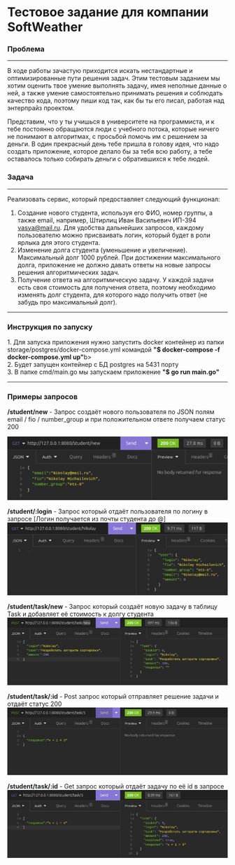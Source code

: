 <h1>Тестовое задание для компании SoftWeather</h1>

<h3>Проблема</h3><hr>
В ходе работы зачастую приходится искать нестандартные и оптимизированные пути решения задач. Этим тестовым заданием мы хотим оценить твое умение выполнять задачу, имея неполные данные о ней, а также умение самостоятельно принимать решения и соблюдать качество кода, поэтому пиши код так, как бы ты его писал, работая над энтерпрайз проектом.

Представим, что у ты учишься в университете на программиста, и к тебе постоянно обращаются люди с учебного потока, которые ничего не понимают в алгоритмах, с просьбой помочь им с решением за деньги. В один прекрасный день тебе пришла в голову идея, что надо создать приложение, которое делало бы за тебя всю работу, а тебе оставалось только собирать деньги с обратившихся к тебе людей.
<h3>Задача</h3><hr>

Реализовать сервис, который предоставляет следующий функционал:
1. Создание нового студента, используя его ФИО, номер группы, а также email, например, Штирлиц Иван Васильевич ИП-394 vasya@mail.ru. Для удобства дальнейших запросов, каждому пользователю можно присваивать логин, который будет в роли ярлыка для этого студента.<br>
2. Изменение долга студента (уменьшение и увеличение). Максимальный долг 1000 рублей. При достижении максимального долга, приложение не должно давать ответы на новые запросы решения алгоритмических задач.
3. Получение ответа на алгоритмическую задачу. У каждой задачи есть своя стоимость для получения ответа, поэтому необходимо изменять долг студента, для которого надо получить ответ (не забудь про максимальный долг).
<hr/>
<h3>Инструкция по запуску</h3>
1. Для запуска приложения нужно запустить docker контейнер из папки storage/postgres/docker-compose.yml командой <b>"$ docker-compose -f docker-compose.yml up"</b>b><br>
2. Будет запущен контейнер с БД postgres на 5431 порту<br>
3. В папке cmd/main.go мы запускаем приложение <b>"$ go run main.go"</b>
<hr/>
<h3>Примеры запросов</h3>
<b>/student/new</b> - Запрос создаёт нового пользователя по JSON полям email / fio / number_group и при положительном ответе получаем статус 200

![img.png](img.png)

<b>/student/:login</b> - Запрос который отдаёт пользователя по логину в запросе [Логин получается из почты студента до @]
![img_1.png](img_1.png)

<b>/student/task/new</b> - Запрос который создаёт новую задачу в таблицу Task и добавляет её стоимость к долгу студента
![img_2.png](img_2.png)

<b>/student/task/:id</b> - Post запрос который отправляет решение задачи и отдаёт статус 200
![img_4.png](img_4.png)

<b>/student/task/:id</b> - Get запрос который отдаёт задачу по её id в запросе
![img_5.png](img_5.png)

